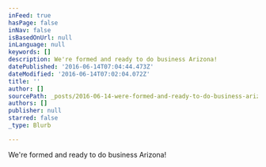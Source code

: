 ```yaml
---
inFeed: true
hasPage: false
inNav: false
isBasedOnUrl: null
inLanguage: null
keywords: []
description: We're formed and ready to do business Arizona!
datePublished: '2016-06-14T07:04:44.473Z'
dateModified: '2016-06-14T07:02:04.072Z'
title: ''
author: []
sourcePath: _posts/2016-06-14-were-formed-and-ready-to-do-business-arizona.md
authors: []
publisher: null
starred: false
_type: Blurb

---
```

We're formed and ready to do business Arizona!